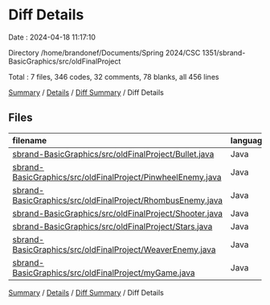 # Diff Details

Date : 2024-04-18 11:17:10

Directory /home/brandonef/Documents/Spring 2024/CSC 1351/sbrand-BasicGraphics/src/oldFinalProject

Total : 7 files,  346 codes, 32 comments, 78 blanks, all 456 lines

[Summary](results.md) / [Details](details.md) / [Diff Summary](diff.md) / Diff Details

## Files
| filename | language | code | comment | blank | total |
| :--- | :--- | ---: | ---: | ---: | ---: |
| [sbrand-BasicGraphics/src/oldFinalProject/Bullet.java](/sbrand-BasicGraphics/src/oldFinalProject/Bullet.java) | Java | 27 | 4 | 10 | 41 |
| [sbrand-BasicGraphics/src/oldFinalProject/PinwheelEnemy.java](/sbrand-BasicGraphics/src/oldFinalProject/PinwheelEnemy.java) | Java | 59 | 23 | 18 | 100 |
| [sbrand-BasicGraphics/src/oldFinalProject/RhombusEnemy.java](/sbrand-BasicGraphics/src/oldFinalProject/RhombusEnemy.java) | Java | 23 | 1 | 6 | 30 |
| [sbrand-BasicGraphics/src/oldFinalProject/Shooter.java](/sbrand-BasicGraphics/src/oldFinalProject/Shooter.java) | Java | 17 | 0 | 3 | 20 |
| [sbrand-BasicGraphics/src/oldFinalProject/Stars.java](/sbrand-BasicGraphics/src/oldFinalProject/Stars.java) | Java | 81 | 23 | 16 | 120 |
| [sbrand-BasicGraphics/src/oldFinalProject/WeaverEnemy.java](/sbrand-BasicGraphics/src/oldFinalProject/WeaverEnemy.java) | Java | 20 | 28 | 16 | 64 |
| [sbrand-BasicGraphics/src/oldFinalProject/myGame.java](/sbrand-BasicGraphics/src/oldFinalProject/myGame.java) | Java | 119 | -47 | 9 | 81 |

[Summary](results.md) / [Details](details.md) / [Diff Summary](diff.md) / Diff Details